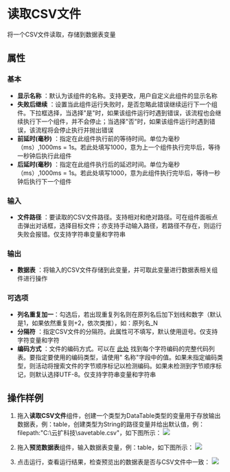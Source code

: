 # 读取CSV文件

将一个CSV文件读取，存储到数据表变量

## 属性

### 基本

- **显示名称** ：默认为该组件的名称。支持更改，用户自定义此组件的显示名称
- **失败后继续** ：设置当此组件运行失败时，是否忽略此错误继续运行下一个组件。下拉框选择，当选择"是"时，如果该组件运行时遇到错误，该流程也会继续执行下一个组件，并不会停止；当选择"否"时，如果该组件运行时遇到错误，该流程将会停止执行并抛出错误
- **前延时(毫秒)** ：指定在此组件执行前的等待时间。单位为毫秒（ms）,1000ms = 1s。若此处填写1000，意为上一个组件执行完毕后，等待一秒钟后执行此组件
- **后延时(毫秒)** ：指定在此组件执行后的延迟时间。单位为毫秒（ms）,1000ms = 1s。若此处填写1000，意为此组件执行完毕后，等待一秒钟后执行下一个组件

### 输入

- **文件路径** ：要读取的CSV文件路径。支持相对和绝对路径。可在组件面板点击弹出对话框，选择目标文件；亦支持手动输入路径，若路径不存在，则运行失败会报错。仅支持字符串变量和字符串

### 输出

- **数据表** ：将输入的CSV文件存储到此变量，并可取此变量进行数据表相关组件进行操作

### 可选项

- **列名重复加一**：勾选后，若出现重复列名则在原列名后加下划线和数字（默认是1，如果依然重复则+2，依次类推），如：原列名_N
- **分隔符** ：指定CSV文件的分隔符。此属性可不填写，默认使用逗号。仅支持字符变量和字符
- **编码方式** ：文件的编码方式。可以在 [此处](../Appendix/Encoding.md) 找到每个字符编码的完整代码列表。要指定要使用的编码类型，请使用&quot; 名称&quot;字段中的值。如果未指定编码类型，则活动将搜索文件的字节顺序标记以检测编码。如果未检测到字节顺序标记，则默认选择UTF-8。仅支持字符串变量和字符串

## 操作样例

1. 拖入**读取CSV文件**组件，创建一个类型为DataTable类型的变量用于存放输出数据表，例：table，创建类型为String的路径变量并给出默认值，例：filepath:"C:\云扩科技\savetable.csv"，如下图所示：
![](https://docimages.blob.core.chinacloudapi.cn/images/Activities/ReadCSV20201229.png)

3. 拖入**预览数据表**组件，输入数据表变量，例：table，如下图所示：
![](https://docimages.blob.core.chinacloudapi.cn/images/Activities/ReadCSV2020122902.png)


4. 点击运行，查看运行结果，检查预览出的数据表是否与CSV文件中一致：
![](https://docimages.blob.core.chinacloudapi.cn/images/Activities/ReadCSV2020122903.png)